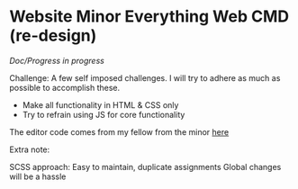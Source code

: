 # Website Minor Everything Web CMD (re-design)

_Doc/Progress in progress_

Challenge:
A few self imposed challenges. I will try to adhere as much as possible to accomplish these.

- Make all functionality in HTML & CSS only
- Try to refrain using JS for core functionality

The editor code comes from my fellow from the minor [here](https://github.com/baskager/redesign-minor-web-dev/blob/develop/app/src/js/the-wow-header.js)

Extra note:

SCSS approach: Easy to maintain, duplicate assignments
Global changes will be a hassle

